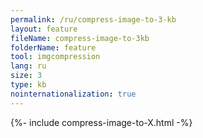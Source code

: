 ```yaml
---
permalink: /ru/compress-image-to-3-kb
layout: feature
fileName: compress-image-to-3kb
folderName: feature
tool: imgcompression
lang: ru
size: 3
type: kb
nointernationalization: true
---
```

{%- include compress-image-to-X.html -%}
      